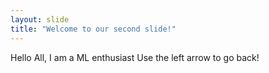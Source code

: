 ```yaml
---
layout: slide
title: "Welcome to our second slide!"
---
```

Hello All, I am a ML enthusiast
Use the left arrow to go back!
